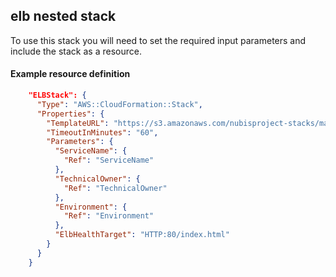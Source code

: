 ﻿## elb nested stack

To use this stack you will need to set the required input parameters and include the stack as a resource.

#### Example resource definition
```json
    "ELBStack": {
      "Type": "AWS::CloudFormation::Stack",
      "Properties": {
        "TemplateURL": "https://s3.amazonaws.com/nubisproject-stacks/master/elb.template",
        "TimeoutInMinutes": "60",
        "Parameters": {
          "ServiceName": {
            "Ref": "ServiceName"
          },
          "TechnicalOwner": {
            "Ref": "TechnicalOwner"
          },
          "Environment": {
            "Ref": "Environment"
          },
          "ElbHealthTarget": "HTTP:80/index.html"
        }
      }
    }
```